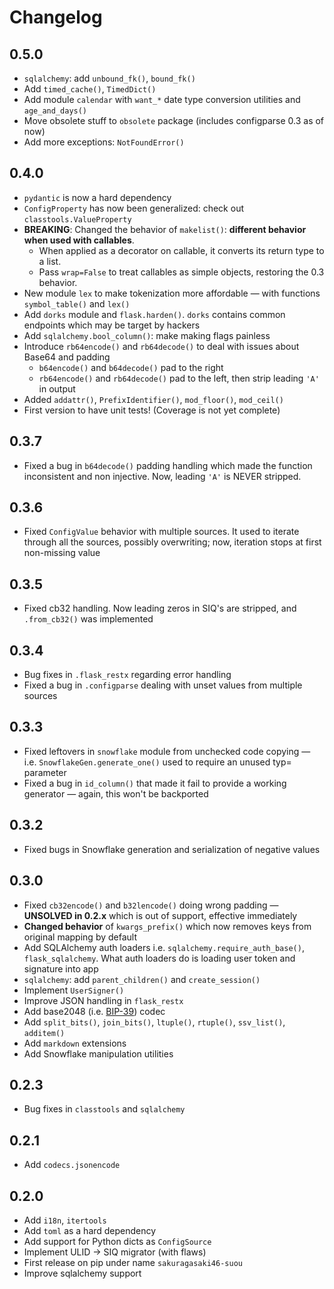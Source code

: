# Changelog

## 0.5.0

+ `sqlalchemy`: add `unbound_fk()`, `bound_fk()`
+ Add `timed_cache()`, `TimedDict()`
+ Add module `calendar` with `want_*` date type conversion utilities and `age_and_days()`
+ Move obsolete stuff to `obsolete` package (includes configparse 0.3 as of now)
+ Add more exceptions: `NotFoundError()`

## 0.4.0

+ `pydantic` is now a hard dependency
+ `ConfigProperty` has now been generalized: check out `classtools.ValueProperty`
+ **BREAKING**: Changed the behavior of `makelist()`: **different behavior when used with callables**.
    * When applied as a decorator on callable, it converts its return type to a list.
    * Pass `wrap=False` to treat callables as simple objects, restoring the 0.3 behavior.
+ New module `lex` to make tokenization more affordable — with functions `symbol_table()` and `lex()`
+ Add `dorks` module and `flask.harden()`. `dorks` contains common endpoints which may be target by hackers
+ Add `sqlalchemy.bool_column()`: make making flags painless
+ Introduce `rb64encode()` and `rb64decode()` to deal with issues about Base64 and padding
    * `b64encode()` and `b64decode()` pad to the right
    * `rb64encode()` and `rb64decode()` pad to the left, then strip leading `'A'` in output 
+ Added `addattr()`, `PrefixIdentifier()`, `mod_floor()`, `mod_ceil()`
+ First version to have unit tests! (Coverage is not yet complete)

## 0.3.7

- Fixed a bug in `b64decode()` padding handling which made the function inconsistent and non injective. Now, leading `'A'` is NEVER stripped.

## 0.3.6

- Fixed `ConfigValue` behavior with multiple sources. It used to iterate through all the sources, possibly overwriting; now, iteration stops at first non-missing value

## 0.3.5

- Fixed cb32 handling. Now leading zeros in SIQ's are stripped, and `.from_cb32()` was implemented

## 0.3.4

- Bug fixes in `.flask_restx` regarding error handling
- Fixed a bug in `.configparse` dealing with unset values from multiple sources

## 0.3.3

- Fixed leftovers in `snowflake` module from unchecked code copying — i.e. `SnowflakeGen.generate_one()` used to require an unused typ= parameter
- Fixed a bug in `id_column()` that made it fail to provide a working generator — again, this won't be backported

## 0.3.2

- Fixed bugs in Snowflake generation and serialization of negative values

## 0.3.0

- Fixed `cb32encode()` and `b32lencode()` doing wrong padding — **UNSOLVED in 0.2.x** which is out of support, effective immediately
- **Changed behavior** of `kwargs_prefix()` which now removes keys from original mapping by default
- Add SQLAlchemy auth loaders i.e. `sqlalchemy.require_auth_base()`, `flask_sqlalchemy`.
  What auth loaders do is loading user token and signature into app
- `sqlalchemy`: add `parent_children()` and `create_session()`
- Implement `UserSigner()`
- Improve JSON handling in `flask_restx`
- Add base2048 (i.e. [BIP-39](https://github.com/bitcoin/bips/blob/master/bip-0039.mediawiki)) codec
- Add `split_bits()`, `join_bits()`, `ltuple()`, `rtuple()`, `ssv_list()`, `additem()`
- Add `markdown` extensions
- Add Snowflake manipulation utilities

## 0.2.3

- Bug fixes in `classtools` and `sqlalchemy`

## 0.2.1

- Add `codecs.jsonencode`

## 0.2.0

- Add `i18n`, `itertools`
- Add `toml` as a hard dependency
- Add support for Python dicts as `ConfigSource`
- Implement ULID -> SIQ migrator (with flaws)
- First release on pip under name `sakuragasaki46-suou`
- Improve sqlalchemy support

